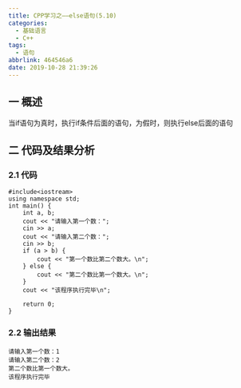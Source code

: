 ```yaml
---
title: CPP学习之——else语句(5.10)
categories:
  - 基础语言
  - C++
tags:
  - 语句
abbrlink: 464546a6
date: 2019-10-28 21:39:26
---
```

## 一 概述

当if语句为真时，执行if条件后面的语句，为假时，则执行else后面的语句  

<!--more-->

## 二 代码及结果分析

### 2.1 代码

```
#include<iostream>
using namespace std;
int main() {
	int a, b;
	cout << "请输入第一个数：";
	cin >> a;
	cout << "请输入第二个数：";
	cin >> b;
	if (a > b) {
		cout << "第一个数比第二个数大。\n";
	} else {
		cout << "第二个数比第一个数大。\n";
	}
	cout << "该程序执行完毕\n";

	return 0;
}
```

### 2.2 输出结果

```
请输入第一个数：1
请输入第二个数：2
第二个数比第一个数大。
该程序执行完毕
```